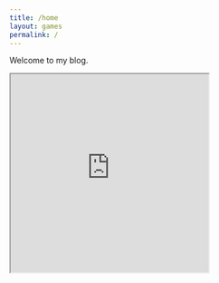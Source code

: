 ```yaml
---
title: /home
layout: games
permalink: /
---
```


Welcome to my blog.
<!-- <img src="favicon.ico"> -->
<iframe src="https://editor.p5js.org/Plotkine/present/kmFef9ExW" width="350px" height="350px" frameBorder="1" title="gameOfLife"></iframe>
<!-- <br>-->

